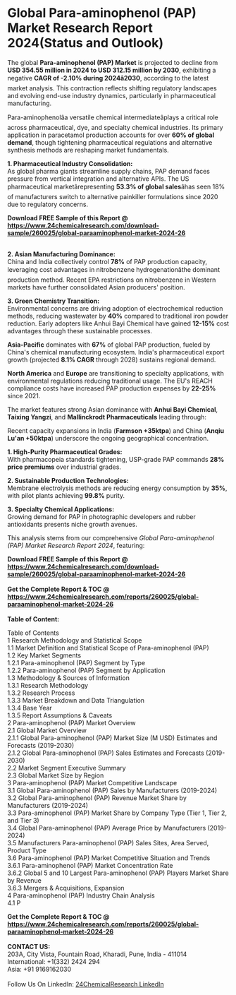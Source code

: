 <h1>Global Para-aminophenol (PAP) Market Research Report 2024(Status and Outlook)</h1><p>The global <strong>Para-aminophenol (PAP) Market</strong> is projected to decline from <strong>USD 354.55 million in 2024 to USD 312.15 million by 2030</strong>, exhibiting a negative <strong>CAGR of -2.10% during 2024â2030</strong>, according to the latest market analysis. This contraction reflects shifting regulatory landscapes and evolving end-use industry dynamics, particularly in pharmaceutical manufacturing.</p><p>Para-aminophenolâa versatile chemical intermediateâplays a critical role across pharmaceutical, dye, and specialty chemical industries. Its primary application in paracetamol production accounts for over <strong>60% of global demand</strong>, though tightening pharmaceutical regulations and alternative synthesis methods are reshaping market fundamentals.</p><p><strong>1. Pharmaceutical Industry Consolidation:</strong><br>
As global pharma giants streamline supply chains, PAP demand faces pressure from vertical integration and alternative APIs. The US pharmaceutical marketârepresenting <strong>53.3% of global sales</strong>âhas seen 18% of manufacturers switch to alternative painkiller formulations since 2020 due to regulatory concerns.</p><div><b>Download FREE Sample of this Report @ 
            <a href="https://www.24chemicalresearch.com/download-sample/260025/global-paraaminophenol-market-2024-26">
            https://www.24chemicalresearch.com/download-sample/260025/global-paraaminophenol-market-2024-26</a></b></div><br><p><strong>2. Asian Manufacturing Dominance:</strong><br>
China and India collectively control <strong>78%</strong> of PAP production capacity, leveraging cost advantages in nitrobenzene hydrogenationâthe dominant production method. Recent EPA restrictions on nitrobenzene in Western markets have further consolidated Asian producers' position.</p><p><strong>3. Green Chemistry Transition:</strong><br>
Environmental concerns are driving adoption of electrochemical reduction methods, reducing wastewater by <strong>40%</strong> compared to traditional iron powder reduction. Early adopters like Anhui Bayi Chemical have gained <strong>12-15%</strong> cost advantages through these sustainable processes.</p><p><strong>Asia-Pacific</strong> dominates with <strong>67%</strong> of global PAP production, fueled by China's chemical manufacturing ecosystem. India's pharmaceutical export growth (projected <strong>8.1% CAGR</strong> through 2028) sustains regional demand.</p><p><strong>North America</strong> and <strong>Europe</strong> are transitioning to specialty applications, with environmental regulations reducing traditional usage. The EU's REACH compliance costs have increased PAP production expenses by <strong>22-25%</strong> since 2021.</p><p>The market features strong Asian dominance with <strong>Anhui Bayi Chemical</strong>, <strong>Taixing Yangzi</strong>, and <strong>Mallinckrodt Pharmaceuticals</strong> leading through:</p><p>Recent capacity expansions in India (<strong>Farmson +35ktpa</strong>) and China (<strong>Anqiu Lu'an +50ktpa</strong>) underscore the ongoing geographical concentration.</p><p><strong>1. High-Purity Pharmaceutical Grades:</strong><br>
With pharmacopeia standards tightening, USP-grade PAP commands <strong>28% price premiums</strong> over industrial grades.</p><p><strong>2. Sustainable Production Technologies:</strong><br>
Membrane electrolysis methods are reducing energy consumption by <strong>35%</strong>, with pilot plants achieving <strong>99.8%</strong> purity.</p><p><strong>3. Specialty Chemical Applications:</strong><br>
Growing demand for PAP in photographic developers and rubber antioxidants presents niche growth avenues.</p><p>This analysis stems from our comprehensive <em>Global Para-aminophenol (PAP) Market Research Report 2024</em>, featuring:</p><div><b>Download FREE Sample of this Report @ 
            <a href="https://www.24chemicalresearch.com/download-sample/260025/global-paraaminophenol-market-2024-26">
            https://www.24chemicalresearch.com/download-sample/260025/global-paraaminophenol-market-2024-26</a></b></div><br><div><b>Get the Complete Report & TOC @ 
            <a href="https://www.24chemicalresearch.com/reports/260025/global-paraaminophenol-market-2024-26">
            https://www.24chemicalresearch.com/reports/260025/global-paraaminophenol-market-2024-26</a></b></div><br>
            <b>Table of Content:</b><p>Table of Contents<br />
1 Research Methodology and Statistical Scope<br />
1.1 Market Definition and Statistical Scope of Para-aminophenol (PAP)<br />
1.2 Key Market Segments<br />
1.2.1 Para-aminophenol (PAP) Segment by Type<br />
1.2.2 Para-aminophenol (PAP) Segment by Application<br />
1.3 Methodology & Sources of Information<br />
1.3.1 Research Methodology<br />
1.3.2 Research Process<br />
1.3.3 Market Breakdown and Data Triangulation<br />
1.3.4 Base Year<br />
1.3.5 Report Assumptions & Caveats<br />
2 Para-aminophenol (PAP) Market Overview<br />
2.1 Global Market Overview<br />
2.1.1 Global Para-aminophenol (PAP) Market Size (M USD) Estimates and Forecasts (2019-2030)<br />
2.1.2 Global Para-aminophenol (PAP) Sales Estimates and Forecasts (2019-2030)<br />
2.2 Market Segment Executive Summary<br />
2.3 Global Market Size by Region<br />
3 Para-aminophenol (PAP) Market Competitive Landscape<br />
3.1 Global Para-aminophenol (PAP) Sales by Manufacturers (2019-2024)<br />
3.2 Global Para-aminophenol (PAP) Revenue Market Share by Manufacturers (2019-2024)<br />
3.3 Para-aminophenol (PAP) Market Share by Company Type (Tier 1, Tier 2, and Tier 3)<br />
3.4 Global Para-aminophenol (PAP) Average Price by Manufacturers (2019-2024)<br />
3.5 Manufacturers Para-aminophenol (PAP) Sales Sites, Area Served, Product Type<br />
3.6 Para-aminophenol (PAP) Market Competitive Situation and Trends<br />
3.6.1 Para-aminophenol (PAP) Market Concentration Rate<br />
3.6.2 Global 5 and 10 Largest Para-aminophenol (PAP) Players Market Share by Revenue<br />
3.6.3 Mergers & Acquisitions, Expansion<br />
4 Para-aminophenol (PAP) Industry Chain Analysis<br />
4.1 P</p><div><b>Get the Complete Report & TOC @ 
            <a href="https://www.24chemicalresearch.com/reports/260025/global-paraaminophenol-market-2024-26">
            https://www.24chemicalresearch.com/reports/260025/global-paraaminophenol-market-2024-26</a></b></div><br><b>CONTACT US:</b><br>
            203A, City Vista, Fountain Road, Kharadi, Pune, India - 411014<br>
            International: +1(332) 2424 294<br>
            Asia: +91 9169162030 <br><br>
            Follow Us On LinkedIn: <a href="https://www.linkedin.com/company/24chemicalresearch/">24ChemicalResearch LinkedIn</a>